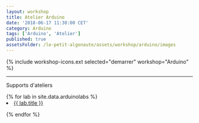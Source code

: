 ```yaml
---
layout: workshop
title: Atelier Arduino
date: '2018-06-17 11:30:00 CET'
category: Arduino
tags: ['Arduino', 'Atelier']
published: true
assetsFolder: /le-petit-algonaute/assets/workshop/arduino/images
---
```


{% include workshop-icons.ext selected="demarrer" workshop="Arduino" %}

---

<!--
### Démarrer l'atelier de programmation

Pour débuter avec le robot vous pouvez commencer par la description des modes et des ateliers sur chacun des modes

- [Les modes préprogrammés](https://www.thymio.org/fr:thymiostarting)

-->

Supports d'ateliers

  <div class="entry" style="margin-bottom:15px;">
  {% for lab in site.data.arduinolabs %}
    <li>
      <a href="/le-petit-algonaute/assets/workshop/arduino/labs/{{ lab.url }}/Guide.pdf">
        {{ lab.title }}
      </a>
    </li>

  {% endfor %}
  </div>
